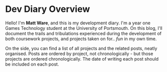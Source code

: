# Dev Diary Overview

Hello!
I'm **Matt Ware**, and this is my development diary. 
I'm a year one Games Technology student at the University of Portsmouth. 
On this blog, I'll document the trails and tribulations experienced during the development of both coursework projects, and projects taken on for.. _fun_ in my own time.

On the side, you can find a list of all projects and the related posts, neatly organised. 
Posts are ordered by project, not chronologically - but those projects are ordered chronologically.
The date of writing each post should be included on each post.
